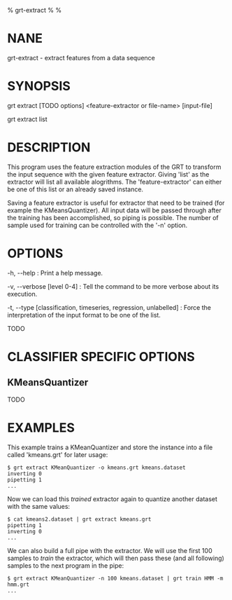 % grt-extract
% 
% 

# NANE

 grt-extract - extract features from a data sequence

# SYNOPSIS
 grt extract [TODO options] \<feature-extractor or file-name\> [input-file]

 grt extract list

# DESCRIPTION
 This program uses the feature extraction modules of the GRT to transform the input sequence with the given feature extractor. Giving 'list' as the extractor will list all available alogrithms. The 'feature-extractor' can either be one of this list or an already saved instance.

 Saving a feature extractor is useful for extractor that need to be trained (for example the KMeansQuantizer). All input data will be passed through after the training has been accomplished, so piping is possible. The number of sample used for training can be controlled with the '-n' option.

# OPTIONS
-h, --help
:   Print a help message.
 
-v, --verbose [level 0-4]
:   Tell the command to be more verbose about its execution.

-t, --type [classification, timeseries, regression, unlabelled]
:   Force the interpretation of the input format to be one of the list.

TODO

# CLASSIFIER SPECIFIC OPTIONS

## KMeansQuantizer 

TODO

# EXAMPLES

 This example trains a KMeanQuantizer and store the instance into a file called 'kmeans.grt' for later usage:

    $ grt extract KMeanQuantizer -o kmeans.grt kmeans.dataset
    inverting 0
    pipetting 1
    ...

 Now we can load this *trained* extractor again to quantize another dataset with the same values:

    $ cat kmeans2.dataset | grt extract kmeans.grt
    pipetting 1
    inverting 0
    ...

 We can also build a full pipe with the extractor. We will use the first 100 samples to *train* the extractor, which will then pass these (and all following) samples to the next program in the pipe:

    $ grt extract KMeanQuantizer -n 100 kmeans.dataset | grt train HMM -m hmm.grt
    ...
